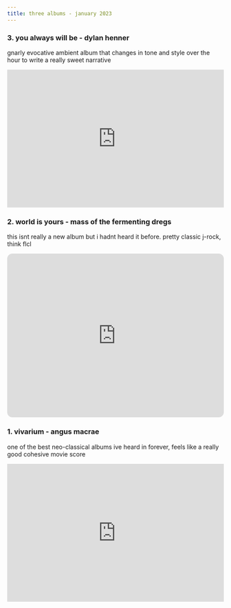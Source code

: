 ```yaml
---
title: three albums - january 2023
---
```


### 3. you always will be - dylan henner

gnarly evocative ambient album that changes in tone and style over the hour to write a really sweet narrative

<iframe style="border: 0; height: 320px;" src="https://bandcamp.com/EmbeddedPlayer/album=2390404927/size=large/bgcol=ffffff/linkcol=0687f5/artwork=small/transparent=true/" seamless width="100%"><a href="https://dylanhenner.bandcamp.com/album/you-always-will-be">You Always Will Be by Dylan Henner</a></iframe>

### 2. world is yours - mass of the fermenting dregs

this isnt really a new album but i hadnt heard it before. pretty classic j-rock, think flcl

<iframe style="border-radius:12px" src="https://open.spotify.com/embed/album/0nwLNp8Qef1KpnUdXJgEJn?utm_source=generator" width="100%" height="380" frameBorder="0" allowfullscreen="" allow="autoplay; clipboard-write; encrypted-media; fullscreen; picture-in-picture"></iframe>

### 1. vivarium - angus macrae
one of the best neo-classical albums ive heard in forever, feels like a really good cohesive movie score

<iframe style="border: 0; height: 320px;" src="https://bandcamp.com/EmbeddedPlayer/album=974618955/size=large/bgcol=ffffff/linkcol=0687f5/artwork=small/transparent=true/" seamless width="100%"><a href="https://angusmacrae.bandcamp.com/album/vivarium">Vivarium by Angus MacRae</a></iframe>